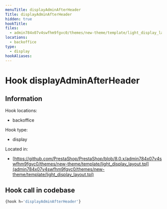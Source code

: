 ```yaml
---
menuTitle: displayAdminAfterHeader
Title: displayAdminAfterHeader
hidden: true
hookTitle: 
files:
  - admin784x07v4swfhm9fgvc0/themes/new-theme/template/light_display_layout.tpl
locations:
  - backoffice
type:
  - display
hookAliases:
---
```


# Hook displayAdminAfterHeader

## Information

Hook locations: 
  - backoffice

Hook type: 
  - display

Located in: 
  - [https://github.com/PrestaShop/PrestaShop/blob/8.0.x/admin784x07v4swfhm9fgvc0/themes/new-theme/template/light_display_layout.tpl](admin784x07v4swfhm9fgvc0/themes/new-theme/template/light_display_layout.tpl)

## Hook call in codebase

```php
{hook h='displayAdminAfterHeader'}
```